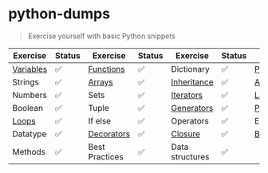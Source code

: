 # python-dumps
> Exercise yourself with basic Python snippets

| Exercise       | Status             | Exercise       | Status             | Exercise       | Status             | Exercise       | Status             |
| -------------- | ---------          | -------------- | ---------          | -------------- | ---------          | -------------- | ---------          |
| [Variables](https://github.com/prashanth-sams/python-dumps/tree/master/variables)      | :white_check_mark: | [Functions](https://github.com/prashanth-sams/python-dumps/tree/master/functions)      | :white_check_mark: | Dictionary     | :white_check_mark: | [Pytest](https://github.com/prashanth-sams/python-dumps/tree/master/pytest)         | :white_check_mark: |
| Strings        | :white_check_mark: | [Arrays](https://github.com/prashanth-sams/python-dumps/tree/master/arrays)         | :white_check_mark: | [Inheritance](https://github.com/prashanth-sams/python-dumps/tree/master/inheritance)    | :white_check_mark: | [Abstraction](https://github.com/prashanth-sams/python-dumps/tree/master/abstraction)    | :white_check_mark: |
| Numbers        | :white_check_mark: | Sets           | :white_check_mark: | [Iterators](https://github.com/prashanth-sams/python-dumps/tree/master/iterators)      | :white_check_mark: | [Lambda](https://github.com/prashanth-sams/python-dumps/tree/master/lambda)         | :white_check_mark: |
| Boolean        | :white_check_mark: | Tuple          | :white_check_mark: | [Generators](https://github.com/prashanth-sams/python-dumps/tree/master/yield%20generator)     | :white_check_mark: | [Projects](https://github.com/prashanth-sams/python-dumps/tree/master/projects)       | :white_check_mark: |
| [Loops](https://github.com/prashanth-sams/python-dumps/tree/master/loop)          | :white_check_mark: | If else        | :white_check_mark: | Operators      | :white_check_mark: | Exception      | :white_check_mark: |
| Datatype       | :white_check_mark: | [Decorators](https://github.com/prashanth-sams/python-dumps/tree/master/decorators)     | :white_check_mark: | [Closure](https://github.com/prashanth-sams/python-dumps/tree/master/closure)        | :white_check_mark: | [Built-ins](https://github.com/prashanth-sams/python-dumps/tree/master/builtins)        | :white_check_mark: |
| Methods        | :white_check_mark: | Best Practices        | :white_check_mark: | Data structures        | :white_check_mark: |
